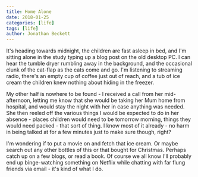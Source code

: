 ```yaml
---
title: Home Alone
date: 2018-01-25
categories: [life]
tags: [life]
author: Jonathan Beckett
---
```


It's heading towards midnight, the children are fast asleep in bed, and I'm sitting alone in the study typing up a blog post on the old desktop PC. I can hear the tumble dryer rumbling away in the background, and the occasional clunk of the cat-flap as the cats come and go. I'm listening to streaming radio, there's an empty cup of coffee just out of reach, and a tub of ice cream the children knew nothing about hiding in the freezer.

My other half is nowhere to be found - I received a call from her mid-afternoon, letting me know that she would be taking her Mum home from hospital, and would stay the night with her in case anything was needed. She then reeled off the various things I would be expected to do in her absence - places children would need to be tomorrow morning, things they would need packed - that sort of thing. I know most of it already - no harm in being talked at for a few minutes just to make sure though, right?

I'm wondering if to put a movie on and fetch that ice cream. Or maybe search out any other bottles of this or that bought for Christmas. Perhaps catch up on a few blogs, or read a book. Of course we all know I'll probably end up binge-watching something on Netflix while chatting with far flung friends via email - it's kind of what I do.